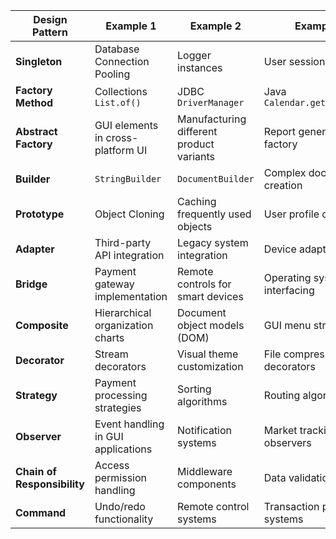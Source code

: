 

| Design Pattern          | Example 1                           | Example 2                               | Example 3                               | Example 4                               | Example 5                               | Example 6                               | Example 7                               | Example 8                               | Example 9                               | Example 10                              |
|-------------------------|-------------------------------------|-----------------------------------------|-----------------------------------------|-----------------------------------------|-----------------------------------------|-----------------------------------------|-----------------------------------------|-----------------------------------------|-----------------------------------------|-----------------------------------------|
| **Singleton**           | Database Connection Pooling         | Logger instances                        | User sessions                           | Cache Managers                          | Configuration Manager                   | Application Context                     | Print Spooler                           | Thread Pool                            | Resource Managers                       | Window Manager                          |
| **Factory Method**      | Collections `List.of()`              | JDBC `DriverManager`                    | Java `Calendar.getInstance()`           | `DateTimeFormatter`                    | `NumberFormat.getInstance()`            | `Charset.forName()`                     | `TimeZone.getTimeZone()`               | `Currency.getInstance()`               | `DocumentBuilder`                       | `MessageDigest.getInstance()`           |
| **Abstract Factory**    | GUI elements in cross-platform UI    | Manufacturing different product variants | Report generation factory               | XML parsers                            | Look and feel factories                 | `DataSource` factories                  | `DocumentBuilderFactory`               | `SAXParserFactory`                     | `SSLContext.getInstance()`             | `KeyPairGenerator.getInstance()`       |
| **Builder**             | `StringBuilder`                     | `DocumentBuilder`                       | Complex document creation               | `Locale.Builder`                       | `Notification.Builder`                  | `CriteriaQuery.Builder`                 | `HttpClient` `HttpRequest.Builder`     | `ProcessBuilder`                       | `ImmutableList.Builder`                 | `ImmutableMap.Builder`                 |
| **Prototype**           | Object Cloning                      | Caching frequently used objects         | User profile cloning                    | Blueprint instances in a game          | Document template cloning               | GUI widget cloning                      | Thread cloning                          | Shape cloning                          | Cache entry cloning                     | Data transfer object cloning            |
| **Adapter**             | Third-party API integration         | Legacy system integration                | Device adapters                         | Data format conversion                 | JDBC Wrapper                            | UI component adapters                   | Library/framework wrappers               | Plug adapters                           | Service integrations                    | Power adapters                          |
| **Bridge**              | Payment gateway implementation      | Remote controls for smart devices        | Operating systems interfacing            | JDBC drivers                           | File system abstractions                | GUI component bridge                    | Database abstraction layer               | Web service endpoints                   | Audio and video streaming interfaces    | Database access layer                   |
| **Composite**           | Hierarchical organization charts    | Document object models (DOM)             | GUI menu structures                     | File system structures                 | GUI components and containers           | Task scheduling structures              | Playlist structures                     | E-commerce product structures           | Website navigational structures         | File directory structures               |
| **Decorator**           | Stream decorators                   | Visual theme customization               | File compression decorators             | Encryption decorators                   | Text formatting decorators               | GUI component decorators                | Logging decorators                      | Web service decorators                  | Validation decorators                   | Image processing decorators             |
| **Strategy**            | Payment processing strategies        | Sorting algorithms                       | Routing algorithms                      | Search algorithms                       | Image processing strategies             | Encryption strategies                    | Compression strategies                   | Data validation strategies               | Serialization strategies                 | Scheduling strategies                    |
| **Observer**            | Event handling in GUI applications   | Notification systems                     | Market tracking observers                | Data change listeners                   | Stock market watchers                   | Traffic monitoring observers            | User interface observers                 | File system change observers             | Sensor data observers                    | Subscriber pattern in messaging systems  |
| **Chain of Responsibility** | Access permission handling      | Middleware components                    | Data validation chain                    | Exception handling chain                 | Logging chain                           | Request processing chain                | Validation rule chain                    | Workflow processing chain                | Data processing pipeline                 | Filter chain in web applications         |
| **Command**             | Undo/redo functionality             | Remote control systems                   | Transaction processing systems           | Menu commands                           | Macro recording systems                  | Document processing commands             | Web request handling commands           | Scripting commands                      | Microservice invocations                 | Business process automation commands     |

